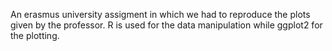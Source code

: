 An erasmus university assigment in which we had to reproduce the plots given by the professor.
R is used for the data manipulation while ggplot2 for the plotting.
